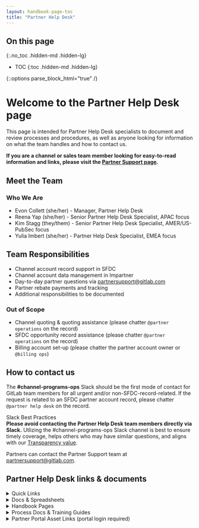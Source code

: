 ```yaml
---
layout: handbook-page-toc
title: "Partner Help Desk"
---
```

 
 
## On this page
{:.no_toc .hidden-md .hidden-lg}
 
- TOC
{:toc .hidden-md .hidden-lg}
<link rel="stylesheet" type="text/css" href="/stylesheets/biztech.css" />
{::options parse_block_html="true" /}




# Welcome to the Partner Help Desk page
This page is intended for Partner Help Desk specialists to document and review processes and procedures, as well as anyone looking for information on what the team handles and how to contact us.

**If you are a channel or sales team member looking for easy-to-read information and links, please visit the [Partner Support page](https://about.gitlab.com/handbook/resellers/partner-support/).**

## Meet the Team
### Who We Are
- Evon Collett (she/her) - Manager, Partner Help Desk
- Reena Yap (she/her) - Senior Partner Help Desk Specialist, APAC focus
- Kim Stagg (they/them) - Senior Partner Help Desk Specialist, AMER/US-PubSec focus
- Yulia Imbert (she/her) - Partner Help Desk Specialist, EMEA focus

## Team Responsibilities
- Channel account record support in SFDC
- Channel account data management in Impartner
- Day-to-day partner questions via partnersupport@gitlab.com
- Partner rebate payments and tracking
- Additional responsibilities to be documented

### Out of Scope
- Channel quoting & quoting assistance (please chatter `@partner operations` on the record)
- SFDC opportunity record assistance (please chatter `@partner operations` on the record)
- Billing account set-up (please chatter the partner account owner or `@billing ops`)

## How to contact us 
The **#channel-programs-ops** Slack should be the first mode of contact for GitLab team members for all urgent and/or non-SFDC-record-related. If the request is related to an SFDC partner account record, please chatter `@partner help desk` on the record. 

Slack Best Practices  
**Please avoid contacting the Partner Help Desk team members directly via Slack.** Utlizing the #channel-programs-ops Slack channel is best to ensure timely coverage, helps others who may have similar questions, and aligns with our [Transparency value](https://about.gitlab.com/handbook/values/#transparency).

Partners can contact the Partner Support team at partnersupport@gitlab.com.

## Partner Help Desk links & documents

<details>
<summary markdown="span">Quick Links</summary>

- [PHD Issue Board](https://gitlab.com/groups/gitlab-com/-/boards/4547475?label_name%5B%5D=Partner%20Help%20Desk)
- [Channels Issue Board](https://gitlab.com/groups/gitlab-com/-/boards/1508300?label_name[]=Channel)
- [Channel Ops Issue Board](https://gitlab.com/gitlab-com/sales-team/field-operations/channel-operations/-/boards)
- [NFR Requests](https://gitlab-com.gitlab.io/support/internal-requests-form/)
- [PHD Improvement Issue](https://gitlab.com/gitlab-com/channel/channels/-/issues/816)
- [Worldwide Tax Forms](https://gitlab.com/gitlab-com/Finance-Division/tax-team/-/issues/272)
- [Vendor Set Up Forms](https://about.gitlab.com/handbook/sales/field-operations/order-processing/#how-to-process-customer-requested-vendor-setup-forms)

</details>

<details>
<summary markdown="span">Docs & Spreadsheets</summary>
- [Partner Support FAQ](https://docs.google.com/document/d/1rygv7btm5dl-iQrVD30zOYWq98R0dsGYNjIHTBmczGY/edit#)
- [Internal GitLab Channel Partner Program Discounts and Incentive Guide](https://docs.google.com/document/d/1qiT_2EsnL20c4w0hyZ_CGaJQIzj8CSCsHERoR80cwws/edit?usp=sharing)
- [CAM Mapping](https://docs.google.com/spreadsheets/d/1okdK1HoqM-POt6GySRadeFp5AWf0rJY43GoScUq0EX0/edit#gid=916657633)
- [Certification Dashboard](https://docs.google.com/spreadsheets/d/147DUeV4k2ybqftcnJcBR6SOoZWxGpjoCfNyn1hNVfAg/edit#gid=1799234939)
- [NFR License Request Form](https://docs.google.com/spreadsheets/d/1AXB3ERYQMQ3RmtweidgxR18rdlb8ZObqicanOPgWyVA/edit#gid=1914005562)
- [Partner Locator Leads](https://docs.google.com/spreadsheets/d/1JTb45fPz0hDzAnxsbhKwRHIX81640SFnzfVFp5HNs4U/edit#gid=0)
- [Partner Maintenance Calendar](https://docs.google.com/document/u/0/d/10PE4DnGW8oila0RN4sk4uJcD6xeoBFgGWeqFFIIhwA4/edit)
- [Partner Guide](https://docs.google.com/document/d/1HOzcdl22JRRbqo0SLPDsoUiM8NpNkf6-L2eiUHr6HZ4/edit)
- [Partner Payout Google Drive](https://drive.google.com/drive/u/0/folders/1eDTge527y4XtiOdI52rsIL2e7ItIK1vA)
- [Common Response Template](https://docs.google.com/spreadsheets/d/1iPJh3sP6p3fc_FfJPe7d5uzWThe6FJ5W_3arGFm2Dj4/edit?usp=sharing)
- [Working with Partner Help Desk](https://docs.google.com/presentation/u/0/d/1tT5xcx04mlFyuftL5ECPH1VCZ0pkhW7caqnCkM7a-Ro/edit)
- [CAM Onboarding (PHD Style)](https://docs.google.com/document/d/1izOlntB_Ie7TlZ9y6e3SHZU40d-voXR_6MhZJWmTk8g/edit)
- [Thought Industries: Reference Guide for PHD](https://docs.google.com/document/d/1Bu-xtqeWluu_Od6g7vvl67XLStPemIEh2gyLQNY5SB8/edit)
- [Bulk Updating SFDC Account Ownership (a spreadsheet for Channel Directors)](https://docs.google.com/spreadsheets/d/17knbgkzPDLUDtk9kWSHlKL6LnHngNiN5NgrSLG4Um14/edit#gid=0)
- [Channel Enablement Deck](https://docs.google.com/presentation/d/1r99KVp_26yaHJwloEawHRI5wtEJmNljcCXitmPC8Mkk/edit?usp=sharing)
</details>

<details>
<summary markdown="span">Handbook Pages</summary>
- [PHD Job Description](https://about.gitlab.com/job-families/sales/partner-help-desk-specialist/)
- [Channel Partner Handbook](https://about.gitlab.com/handbook/resellers/)
- [Channel Operations](https://about.gitlab.com/handbook/sales/field-operations/channel-operations/)
- [Channel Programs Operations](https://about.gitlab.com/handbook/sales/channel/channel-programs-ops)
- [Deal Desk](https://about.gitlab.com/handbook/sales/field-operations/sales-operations/deal-desk/#)
- [Deal Registration Program Overview](https://about.gitlab.com/handbook/resellers/channel-working-with-GitLab/#deal-registration-program-overview)
- [NFR Policy](https://about.gitlab.com/handbook/resellers/channel-working-with-GitLab/#not-for-resale-nfr-program-and-policy)
- [Partner Certifications & Training](https://about.gitlab.com/handbook/resellers/training/)
- [Channel Program Guide](https://about.gitlab.com/handbook/resellers/Channel-Program-Guide/)
</details>

<details>
<summary markdown="span">Process Docs & Training Guides</summary>
- [PHD Partner Payment Process](https://docs.google.com/document/u/0/d/17KMl0iUX96cP9uKNsJpiznME9Tf7loXPPpNbf9TAoWU/edit)
- [Impartner Certification Uploads](https://gitlab.zoom.us/rec/share/A3LGszeVNhfLKHCqvs2Q9oDA7hyuV5RJPT_LayzXpEuMiWvXEx6WXqaBBvmUvq2n.Btee--CGckwTqHQw) (pw: ^ubeHR3W)
</details>

<details>
<summary markdown="span">Partner Portal Asset Links (portal login required)</summary>
- [Partner Guide](https://partners.gitlab.com/prm/English/s/assets?id=404715)
- [Online Agreement](https://partners.gitlab.com/prm/English/s/assets?id=290599)
- [Deal Registration Guide](https://partners.gitlab.com/prm/English/s/assets?id=391183)
- [Partner Locator Guide](https://partners.gitlab.com/prm/English/s/assets?id=288270)
- [GitLab Program Discounts and Incentive Guide - Commercial](https://partners.gitlab.com/prm/English/s/assets?id=350001)
</details>






